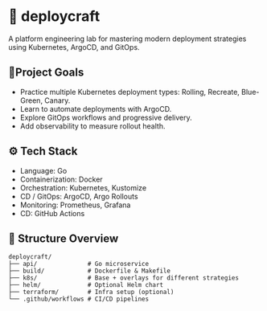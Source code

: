 # 🧱 deploycraft
A platform engineering lab for mastering modern deployment strategies using Kubernetes, ArgoCD, and GitOps.

## 🎯Project Goals
- Practice multiple Kubernetes deployment types: Rolling, Recreate, Blue-Green, Canary.
- Learn to automate deployments with ArgoCD.
- Explore GitOps workflows and progressive delivery.
- Add observability to measure rollout health.

## ⚙️ Tech Stack
- Language: Go
- Containerization: Docker
- Orchestration: Kubernetes, Kustomize
- CD / GitOps: ArgoCD, Argo Rollouts
- Monitoring: Prometheus, Grafana
- CD: GitHub Actions

## 🧩 Structure Overview
```text
deploycraft/
├── api/              # Go microservice
├── build/            # Dockerfile & Makefile
├── k8s/              # Base + overlays for different strategies
├── helm/             # Optional Helm chart
├── terraform/        # Infra setup (optional)
└── .github/workflows # CI/CD pipelines
```